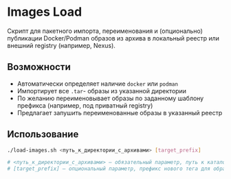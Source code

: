 # Images Load
Скрипт для пакетного импорта, переименования и (опционально) публикации Docker/Podman образов из архива в локальный реестр или внешний registry (например, Nexus).

## Возможности
- Автоматически определяет наличие `docker` или `podman`
- Импортирует все `.tar`- образы из указанной директории
- По желанию переименовывает образы по заданному шаблону префикса (например, под приватный registry)
- Предлагает запушить переименованные образы в указанный реестр

## Использование
```bash
./load-images.sh <путь_к_директории_с_архивами> [target_prefix]

# <путь_к_директории_с_архивами> — обязательный параметр, путь к каталогу, где лежат .tar файлы с Docker/Podman образами
# [target_prefix] — опциональный параметр, префикс нового тега для образов (например: nexus.example.com/repo/project)
```